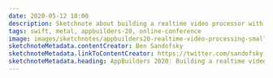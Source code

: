 ```yaml
---
date: 2020-05-12 18:00
description: Sketchnote about building a realtime video processor with Swift and Metal from AppBuilders 2020 (online conference)
tags: swift, metal, appbuilders-20, online-conference
image: images/sketchnotes/appbuilders20-realtime-video-processing-small.jpg
sketchnoteMetadata.contentCreator: Ben Sandofsky
sketchnoteMetadata.linkToContentCreator: https://twitter.com/sandofsky
sketchnoteMetadata.heading: AppBuilders 2020: Building a realtime video processor with Swift and Metal
---
```


